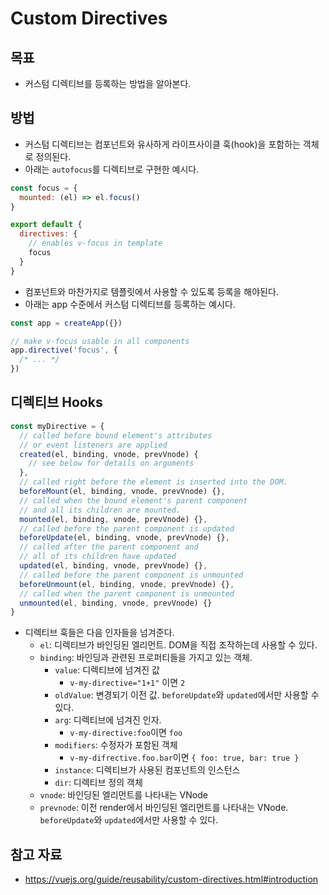 # Custom Directives

## 목표

- 커스텀 디렉티브를 등록하는 방법을 알아본다.

## 방법

- 커스텀 디렉티브는 컴포넌트와 유사하게 라이프사이클 훅(hook)을 포함하는 객체로 정의된다.
- 아래는 `autofocus`를 디렉티브로 구현한 예시다.

```js
const focus = {
  mounted: (el) => el.focus()
}

export default {
  directives: {
    // enables v-focus in template
    focus
  }
}

```

- 컴포넌트와 마찬가지로 템플릿에서 사용할 수 있도록 등록을 해야된다.
- 아래는 app 수준에서 커스텀 디렉티브를 등록하는 예시다.

```js
const app = createApp({})

// make v-focus usable in all components
app.directive('focus', {
  /* ... */
})

```

## 디렉티브 Hooks

```js
const myDirective = {
  // called before bound element's attributes
  // or event listeners are applied
  created(el, binding, vnode, prevVnode) {
    // see below for details on arguments
  },
  // called right before the element is inserted into the DOM.
  beforeMount(el, binding, vnode, prevVnode) {},
  // called when the bound element's parent component
  // and all its children are mounted.
  mounted(el, binding, vnode, prevVnode) {},
  // called before the parent component is updated
  beforeUpdate(el, binding, vnode, prevVnode) {},
  // called after the parent component and
  // all of its children have updated
  updated(el, binding, vnode, prevVnode) {},
  // called before the parent component is unmounted
  beforeUnmount(el, binding, vnode, prevVnode) {},
  // called when the parent component is unmounted
  unmounted(el, binding, vnode, prevVnode) {}
}
```

- 디렉티브 훅들은 다음 인자들을 넘겨준다.
	- `el`: 디렉티브가 바인딩된 엘리먼트. DOM을 직접 조작하는데 사용할 수 있다.
	- `binding`: 바인딩과 관련된 프로퍼티들을 가지고 있는 객체.
		- `value`: 디렉티브에 넘겨진 값
			- `v-my-directive="1+1"` 이면 `2`
		- `oldValue`: 변경되기 이전 값. `beforeUpdate`와 `updated`에서만 사용할 수 있다.
		- `arg`: 디렉티브에 넘겨진 인자.
			- `v-my-directive:foo`이면 `foo`
		- `modifiers`: 수정자가 포함된 객체
			- `v-my-difrective.foo.bar`이면 `{ foo: true, bar: true }`
		- `instance`: 디렉티브가 사용된 컴포넌트의 인스턴스
		- `dir`: 디렉티브 정의 객체
	- `vnode`: 바인딩된 엘리먼트를 나타내는 VNode
	- `prevnode`: 이전 render에서 바인딩된 엘리먼트를 나타내는 VNode. `beforeUpdate`와 `updated`에서만 사용할 수 있다.

## 참고 자료

- https://vuejs.org/guide/reusability/custom-directives.html#introduction